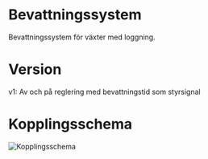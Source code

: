 # Bevattningssystem  
Bevattningssystem för växter med loggning.
  
# Version  
v1: Av och på reglering med bevattningstid som styrsignal
  
# Kopplingsschema
![Kopplingsschema](https://github.com/TantDre/Bevattningssystem/blob/master/Kopplingsschema.png?raw=true)

